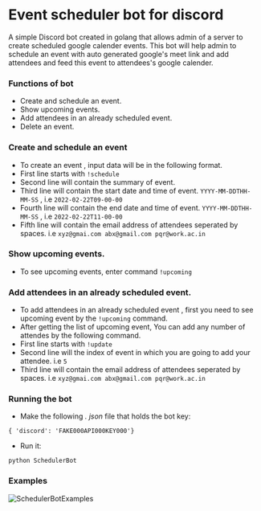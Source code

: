# Event scheduler bot for discord
A simple Discord bot created in golang that allows admin of a server to create scheduled google calender events. This bot will help admin to schedule an event with auto generated google's meet link and add attendees and feed this event to attendees's google calender.


### Functions of bot
 * Create and schedule an event.
 * Show upcoming events.
 * Add attendees in an already scheduled event.
 * Delete an event.

### Create and schedule an event
 * To create an event , input data will be in the following format.
 * First line starts with `!schedule` 
 * Second line will contain the summary of event.
 * Third line will contain the start date and time of event. `YYYY-MM-DDTHH-MM-SS` , i.e `2022-02-22T09-00-00`
 * Fourth line will contain the end date and time of event. `YYYY-MM-DDTHH-MM-SS` , i.e `2022-02-22T11-00-00`
 * Fifth line will contain the email address of attendees seperated by spaces. i.e `xyz@gmai.com abx@gmail.com pqr@work.ac.in`

### Show upcoming events.
 * To see upcoming events, enter command `!upcoming`

### Add attendees in an already scheduled event.
 * To add attendees in an already scheduled event , first you need to see upcoming event by the `!upcoming` command.
 * After getting the list of upcoming event, You can add any number of attendes by the following command.
 * First line starts with `!update` 
 * Second line will the index of event in which you are going to add your attendee. i.e `5`
 * Third line will contain the email address of attendees seperated by spaces. i.e `xyz@gmai.com abx@gmail.com pqr@work.ac.in`


 
### Running the bot
 * Make the following *. json* file that holds the bot key:

 `{ 'discord': 'FAKE000API000KEY000'}`

 * Run it:

 `python SchedulerBot`

### Examples
![SchedulerBotExamples](http://i.imgur.com/99wAUjN.png)



